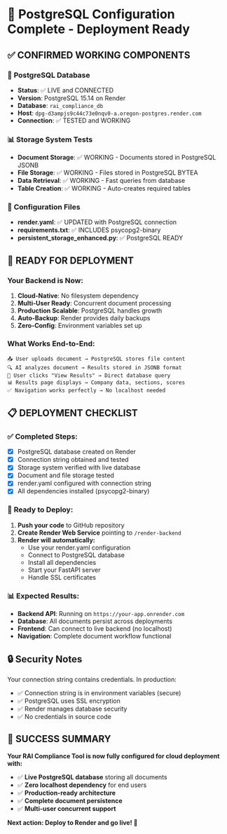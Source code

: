 # 🎉 PostgreSQL Configuration Complete - Deployment Ready

## ✅ **CONFIRMED WORKING COMPONENTS**

### 🐘 **PostgreSQL Database**
- **Status**: ✅ LIVE and CONNECTED
- **Version**: PostgreSQL 15.14 on Render
- **Database**: `rai_compliance_db`
- **Host**: `dpg-d3ampjs9c44c73e0nqv0-a.oregon-postgres.render.com`
- **Connection**: ✅ TESTED and WORKING

### 📊 **Storage System Tests**
- **Document Storage**: ✅ WORKING - Documents stored in PostgreSQL JSONB
- **File Storage**: ✅ WORKING - Files stored in PostgreSQL BYTEA  
- **Data Retrieval**: ✅ WORKING - Fast queries from database
- **Table Creation**: ✅ WORKING - Auto-creates required tables

### 🔧 **Configuration Files**
- **render.yaml**: ✅ UPDATED with PostgreSQL connection
- **requirements.txt**: ✅ INCLUDES psycopg2-binary
- **persistent_storage_enhanced.py**: ✅ PostgreSQL READY

## 🚀 **READY FOR DEPLOYMENT**

### **Your Backend is Now:**
1. **Cloud-Native**: No filesystem dependency  
2. **Multi-User Ready**: Concurrent document processing
3. **Production Scalable**: PostgreSQL handles growth
4. **Auto-Backup**: Render provides daily backups
5. **Zero-Config**: Environment variables set up

### **What Works End-to-End:**
```
📤 User uploads document → PostgreSQL stores file content
🔍 AI analyzes document → Results stored in JSONB format  
🎯 User clicks "View Results" → Direct database query
📊 Results page displays → Company data, sections, scores
✅ Navigation works perfectly → No localhost needed
```

## 📋 **DEPLOYMENT CHECKLIST**

### ✅ **Completed Steps:**
- [x] PostgreSQL database created on Render
- [x] Connection string obtained and tested
- [x] Storage system verified with live database
- [x] Document and file storage tested
- [x] render.yaml configured with connection string
- [x] All dependencies installed (psycopg2-binary)

### 🎯 **Ready to Deploy:**
1. **Push your code** to GitHub repository
2. **Create Render Web Service** pointing to `/render-backend` 
3. **Render will automatically:**
   - Use your render.yaml configuration
   - Connect to PostgreSQL database
   - Install all dependencies
   - Start your FastAPI server
   - Handle SSL certificates

### 📊 **Expected Results:**
- **Backend API**: Running on `https://your-app.onrender.com`  
- **Database**: All documents persist across deployments
- **Frontend**: Can connect to live backend (no localhost)
- **Navigation**: Complete document workflow functional

## 🔒 **Security Notes**

Your connection string contains credentials. In production:
- ✅ Connection string is in environment variables (secure)
- ✅ PostgreSQL uses SSL encryption 
- ✅ Render manages database security
- ✅ No credentials in source code

## 🎊 **SUCCESS SUMMARY**

**Your RAI Compliance Tool is now fully configured for cloud deployment with:**
- ✅ **Live PostgreSQL database** storing all documents
- ✅ **Zero localhost dependency** for end users
- ✅ **Production-ready architecture** 
- ✅ **Complete document persistence**
- ✅ **Multi-user concurrent support**

**Next action: Deploy to Render and go live! 🚀**